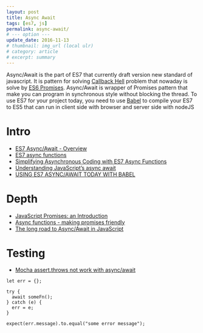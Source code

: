 ```yaml
---
layout: post
title: Async Await
tags: [es7, js]
permalink: async-await/
# --- option ---
update_date: 2016-11-13
# thumbnail: img_url (local ulr)
# category: article
# excerpt: summary
---
```


Async/Await is the part of ES7 that currently draft version new standard of
javascript. It is pattern for solving [Callback Hell](http://callbackhell.com)
problem that nowaday is solve by [ES6 Promises](http://www.datchley.name/es6-promises/).
Async/Await is wrapper of Promises pattern that make you can program in
synchronous style without blocking the thread. To use ES7 for your project
today, you need to use [Babel](https://babeljs.io) to compile your ES7 to ES5
that can run in client side with browser and server side with nodeJS

<!-- more -->

# Intro

* [ES7 Async/Await - Overview](http://rossboucher.com/await/#/)
* [ES7 async functions](https://jakearchibald.com/2014/es7-async-functions/)
* [Simplifying Asynchronous Coding with ES7 Async Functions](https://www.sitepoint.com/simplifying-asynchronous-coding-es7-async-functions/)
* [Understanding JavaScript’s async await](https://ponyfoo.com/articles/understanding-javascript-async-await)
* [USING ES7 ASYNC/AWAIT TODAY WITH BABEL](http://masnun.com/2015/11/11/using-es7-asyncawait-today-with-babel.html)

# Depth

* [JavaScript Promises: an Introduction](https://en.wikipedia.org/wiki/Communicating_sequential_processes)
* [Async functions - making promises friendly](https://developers.google.com/web/fundamentals/getting-started/primers/async-functions)
* [The long road to Async/Await in JavaScript](https://thomashunter.name/blog/the-long-road-to-asyncawait-in-javascript/)

# Testing

* [Mocha assert.throws not work with async/await](https://github.com/chaijs/chai/issues/415#issuecomment-255548802)

```
let err = {};

try {
  await someFn();
} catch (e) {
  err = e;
}

expect(err.message).to.equal("some error message");
```

